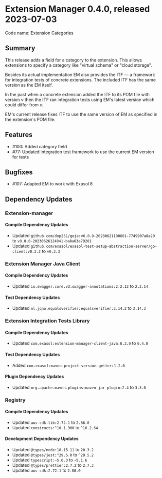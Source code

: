# Extension Manager 0.4.0, released 2023-07-03

Code name: Extension Categories

## Summary

This release adds a field for a category to the extension. This allows extensions to specify a category like "virtual schema" or "cloud storage".

Besides its actual implementation EM also provides the ITF &mdash; a framework for integration tests of concrete extensions. The included ITF has the same version as the EM itself.

In the past when a concrete extension added the ITF to its POM file with version _v_ then the ITF ran integration tests using EM's latest version which could differ from _v_.

EM's current release fixes ITF to use the same version of EM as specified in the extension's POM file.

## Features

* #100: Added category field
* #77: Updated integration test framework to use the current EM version for tests

## Bugfixes

* #107: Adapted EM to work with Exasol 8

## Dependency Updates

### Extension-manager

#### Compile Dependency Updates

* Updated `github.com/dop251/goja:v0.0.0-20230621100801-7749907a8a20` to `v0.0.0-20230626124041-ba8a63e79201`
* Updated `github.com/exasol/exasol-test-setup-abstraction-server/go-client:v0.3.2` to `v0.3.3`

### Extension Manager Java Client

#### Compile Dependency Updates

* Updated `io.swagger.core.v3:swagger-annotations:2.2.12` to `2.2.14`

#### Test Dependency Updates

* Updated `nl.jqno.equalsverifier:equalsverifier:3.14.2` to `3.14.3`

### Extension Integration Tests Library

#### Compile Dependency Updates

* Updated `com.exasol:extension-manager-client-java:0.3.0` to `0.4.0`

#### Test Dependency Updates

* Added `com.exasol:maven-project-version-getter:1.2.0`

#### Plugin Dependency Updates

* Updated `org.apache.maven.plugins:maven-jar-plugin:2.4` to `3.3.0`

### Registry

#### Compile Dependency Updates

* Updated `aws-cdk-lib:2.72.1` to `2.86.0`
* Updated `constructs:^10.1.300` to `^10.2.64`

#### Development Dependency Updates

* Updated `@types/node:18.15.11` to `20.3.2`
* Updated `@types/jest:^29.5.0` to `^29.5.2`
* Updated `typescript:~5.0.3` to `~5.1.6`
* Updated `@types/prettier:2.7.2` to `2.7.3`
* Updated `aws-cdk:2.72.1` to `2.86.0`
